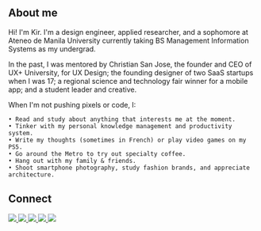 ## About me
Hi! I'm Kir. I'm a design engineer, applied researcher, and a sophomore at Ateneo de Manila University currently taking BS Management Information Systems as my undergrad.

In the past, I was mentored by Christian San Jose, the founder and CEO of UX+ University, for UX Design; the founding designer of two SaaS startups when I was 17; a regional science and technology fair winner for a mobile app; and a student leader and creative.

When I'm not pushing pixels or code, I:
````
• Read and study about anything that interests me at the moment.
• Tinker with my personal knowledge management and productivity system.
• Write my thoughts (sometimes in French) or play video games on my PS5.
• Go around the Metro to try out specialty coffee.
• Hang out with my family & friends.
• Shoot smartphone photography, study fashion brands, and appreciate architecture.
````

## Connect
<section>
  <a href="https://mail.google.com/mail/u/0/?view=cm&fs=1&to=penalberkirstine@gmail.com&tf=1" target="_blank" ref="noopener noreferrer">
    <img src="https://img.shields.io/badge/gmail-%23D44638.svg?&style=for-the-badge&logo=gmail&logoColor=white"/>
  </a>
  <a href="https://www.instagram.com/kirpnlbr/" target="_blank" ref="noopener noreferrer">
    <img src="https://img.shields.io/badge/instagram-%23E4405F.svg?&style=for-the-badge&logo=instagram&logoColor=white"/>
  </a>
  <a href="https://www.facebook.com/kirpnlbr" target="_blank" ref="noopener noreferrer">
    <img src="https://img.shields.io/badge/facebook-%233B5998.svg?&style=for-the-badge&logo=facebook&logoColor=white"/>
  </a>
  <a href="https://www.linkedin.com/in/kirpen/" target="_blank" ref="noopener noreferrer">
    <img src="https://img.shields.io/badge/linkedin-%230077B5.svg?&style=for-the-badge&logo=linkedin&logoColor=white"/>
  </a>
  <a href="https://twitter.com/kirpnlbr" target="_blank" ref="noopener noreferrer">
    <img src="https://img.shields.io/badge/twitter-%2300ACEE.svg?&style=for-the-badge&logo=twitter&logoColor=white"/>
  </a>
</section>
